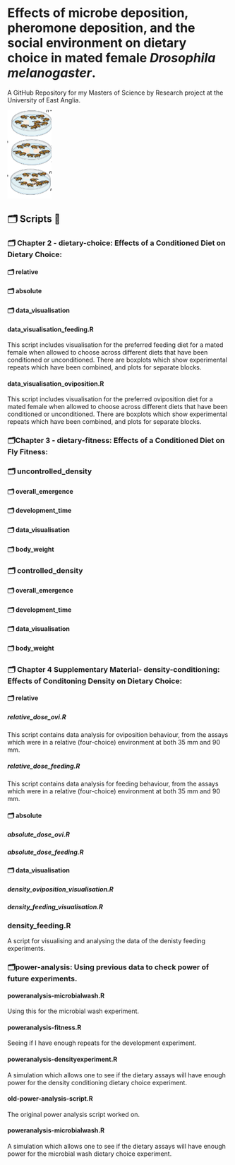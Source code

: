 
# Effects of microbe deposition, pheromone deposition, and the social environment on dietary choice in mated female *Drosophila melanogaster*.

A GitHub Repository for my Masters of Science by Research project at the University of East Anglia. 

<img title="droso pic" alt="drosopAlt text" src="images/dietarychoice.png" width=100 height=200>

## 🗂 Scripts 📜

### 🗂️ Chapter 2 -  dietary-choice: Effects of a Conditioned Diet on Dietary Choice: 

 #### 🗂 relative 

 #### 🗂 absolute 

 #### 🗂 data_visualisation 

 #### data_visualisation_feeding.R    
This script includes visualisation for the preferred feeding diet for a mated female when allowed to choose across different diets that have been conditioned or unconditioned. There are boxplots which show experimental repeats which have been combined, and plots for separate blocks. 

 #### data_visualisation_oviposition.R 
This script includes visualisation for the preferred oviposition diet for a mated female when allowed to choose across different diets that have been conditioned or unconditioned. There are boxplots which show experimental repeats which have been combined, and plots for separate blocks. 

   

### 🗂️Chapter 3 -  dietary-fitness: Effects of a Conditioned Diet on Fly Fitness:

### 🗂 uncontrolled_density


  #### 🗂 overall_emergence 

  #### 🗂 development_time

  #### 🗂 data_visualisation

  #### 🗂 body_weight 




### 🗂 controlled_density


  #### 🗂 overall_emergence 

  #### 🗂 development_time

  #### 🗂 data_visualisation

  #### 🗂 body_weight 





### 🗂️ Chapter 4 Supplementary Material-  density-conditioning: Effects of Conditoning Density on Dietary Choice:

 #### 🗂 relative 
 
 ##### relative_dose_ovi.R            
This script contains data analysis for oviposition behaviour, from the assays which were in a relative     (four-choice) environment at both 35 mm and 90 mm. 
 
 ##### relative_dose_feeding.R
This script contains data analysis for feeding behaviour, from the assays which were in a relative (four-choice) environment at both 35 mm and 90 mm. 
 
 
 #### 🗂 absolute
 
 ##### absolute_dose_ovi.R
 ##### absolute_dose_feeding.R
 
 
 #### 🗂 data_visualisation 
 
 ##### density_oviposition_visualisation.R
 ##### density_feeding_visualisation.R
 


### density_feeding.R   
A script for visualising and analysing the data of the denisty feeding experiments. 


### 🗂️power-analysis: Using previous data to check power of future experiments.

#### poweranalysis-microbialwash.R
Using this for the microbial wash experiment.

#### poweranalysis-fitness.R
Seeing if I have enough repeats for the development experiment.

#### poweranalysis-densityexperiment.R
A simulation which allows one to see if the dietary assays will have enough power for the density conditioning dietary choice experiment.

#### old-power-analysis-script.R
The original power analysis script worked on. 

#### poweranalysis-microbialwash.R
A simulation which allows one to see if the dietary assays will have enough power for the microbial wash dietary choice experiment.






